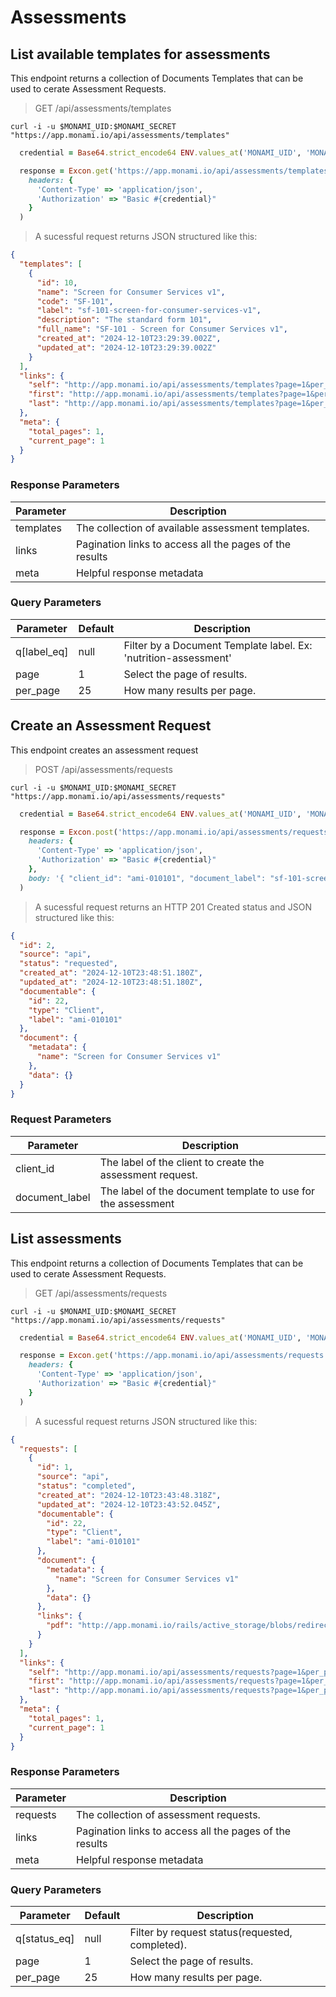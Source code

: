 # Assessments

## List available templates for assessments

This endpoint returns a collection of Documents Templates that can be used to cerate Assessment Requests.

> GET /api/assessments/templates

```shell
curl -i -u $MONAMI_UID:$MONAMI_SECRET "https://app.monami.io/api/assessments/templates"
```

```ruby
  credential = Base64.strict_encode64 ENV.values_at('MONAMI_UID', 'MONAMI_SECRET').join(':')

  response = Excon.get('https://app.monami.io/api/assessments/templates',
    headers: {
      'Content-Type' => 'application/json',
      'Authorization' => "Basic #{credential}"
    }
  )
```

> A sucessful request returns JSON structured like this:

```json
{
  "templates": [
    {
      "id": 10,
      "name": "Screen for Consumer Services v1",
      "code": "SF-101",
      "label": "sf-101-screen-for-consumer-services-v1",
      "description": "The standard form 101",
      "full_name": "SF-101 - Screen for Consumer Services v1",
      "created_at": "2024-12-10T23:29:39.002Z",
      "updated_at": "2024-12-10T23:29:39.002Z"
    }
  ],
  "links": {
    "self": "http://app.monami.io/api/assessments/templates?page=1&per_page=25",
    "first": "http://app.monami.io/api/assessments/templates?page=1&per_page=25",
    "last": "http://app.monami.io/api/assessments/templates?page=1&per_page=25"
  },
  "meta": {
    "total_pages": 1,
    "current_page": 1
  }
}
```

### Response Parameters

| Parameter | Description                                             |
| --------- | ------------------------------------------------------- |
| templates | The collection of available assessment templates.       |
| links     | Pagination links to access all the pages of the results |
| meta      | Helpful response metadata                               |

### Query Parameters

| Parameter   | Default | Description                                                     |
| ----------- | ------- | --------------------------------------------------------------- |
| q[label_eq] | null    | Filter by a Document Template label. Ex: 'nutrition-assessment' |
| page        | 1       | Select the page of results.                                     |
| per_page    | 25      | How many results per page.                                      |

## Create an Assessment Request

This endpoint creates an assessment request

> POST /api/assessments/requests

```shell
curl -i -u $MONAMI_UID:$MONAMI_SECRET "https://app.monami.io/api/assessments/requests"
```

```ruby
  credential = Base64.strict_encode64 ENV.values_at('MONAMI_UID', 'MONAMI_SECRET').join(':')

  response = Excon.post('https://app.monami.io/api/assessments/requests',
    headers: {
      'Content-Type' => 'application/json',
      'Authorization' => "Basic #{credential}"
    },
    body: '{ "client_id": "ami-010101", "document_label": "sf-101-screen-for-consumer-services-v1" }'
  )
```

> A sucessful request returns an HTTP 201 Created status and JSON structured like this:

```json
{
  "id": 2,
  "source": "api",
  "status": "requested",
  "created_at": "2024-12-10T23:48:51.180Z",
  "updated_at": "2024-12-10T23:48:51.180Z",
  "documentable": {
    "id": 22,
    "type": "Client",
    "label": "ami-010101"
  },
  "document": {
    "metadata": {
      "name": "Screen for Consumer Services v1"
    },
    "data": {}
  }
}
```

### Request Parameters

| Parameter      | Description                                                  |
| -------------- | ------------------------------------------------------------ |
| client_id      | The label of the client to create the assessment request.    |
| document_label | The label of the document template to use for the assessment |

## List assessments

This endpoint returns a collection of Documents Templates that can be used to cerate Assessment Requests.

> GET /api/assessments/requests

```shell
curl -i -u $MONAMI_UID:$MONAMI_SECRET "https://app.monami.io/api/assessments/requests"
```

```ruby
  credential = Base64.strict_encode64 ENV.values_at('MONAMI_UID', 'MONAMI_SECRET').join(':')

  response = Excon.get('https://app.monami.io/api/assessments/requests',
    headers: {
      'Content-Type' => 'application/json',
      'Authorization' => "Basic #{credential}"
    }
  )
```

> A sucessful request returns JSON structured like this:

```json
{
  "requests": [
    {
      "id": 1,
      "source": "api",
      "status": "completed",
      "created_at": "2024-12-10T23:43:48.318Z",
      "updated_at": "2024-12-10T23:43:52.045Z",
      "documentable": {
        "id": 22,
        "type": "Client",
        "label": "ami-010101"
      },
      "document": {
        "metadata": {
          "name": "Screen for Consumer Services v1"
        },
        "data": {}
      },
      "links": {
        "pdf": "http://app.monami.io/rails/active_storage/blobs/redirect/eyJfcmFpbHMiOnsibWVzc2FnZSI6IkJBaHBBYlk9IiwiZXhwIjoiMjAyNC0xMi0xMVQwMDoyNDoxNy4yMDNaIiwicHVyIjoiYmxvYl9pZCJ9fQ==--60ce994086da61699e1d05034c0afad08588582a/Screen%20for%20Consumer%20Services%20v1_1733874231"
      }
    }
  ],
  "links": {
    "self": "http://app.monami.io/api/assessments/requests?page=1&per_page=25",
    "first": "http://app.monami.io/api/assessments/requests?page=1&per_page=25",
    "last": "http://app.monami.io/api/assessments/requests?page=1&per_page=25"
  },
  "meta": {
    "total_pages": 1,
    "current_page": 1
  }
}
```

### Response Parameters

| Parameter | Description                                             |
| --------- | ------------------------------------------------------- |
| requests  | The collection of assessment requests.                  |
| links     | Pagination links to access all the pages of the results |
| meta      | Helpful response metadata                               |

### Query Parameters

| Parameter    | Default | Description                                     |
| ------------ | ------- | ----------------------------------------------- |
| q[status_eq] | null    | Filter by request status(requested, completed). |
| page         | 1       | Select the page of results.                     |
| per_page     | 25      | How many results per page.                      |
